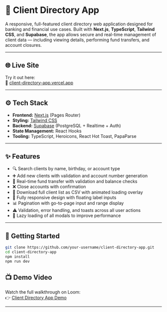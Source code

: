 # 🧾 Client Directory App

A responsive, full-featured client directory web application designed for banking and financial use cases. Built with **Next.js**, **TypeScript**, **Tailwind CSS**, and **Supabase**, the app allows secure and real-time management of client data — including viewing details, performing fund transfers, and account closures.

---


## 🌐 Live Site

Try it out here:  
🔗 [client-directory-app.vercel.app](https://client-directory-f7gt.vercel.app/)

---

## ⚙️ Tech Stack

- **Frontend:** [Next.js](https://nextjs.org/) (Pages Router)
- **Styling:** [Tailwind CSS](https://tailwindcss.com/)
- **Backend:** [Supabase](https://supabase.io/) (PostgreSQL + Realtime + Auth)
- **State Management:** React Hooks
- **Tooling:** TypeScript, Heroicons, React Hot Toast, PapaParse

---

## ✨ Features

- 🔍 Search clients by name, birthday, or account type
- ➕ Add new clients with validation and account number generation
- 🔁 Real-time fund transfer with validation and balance checks
- ❌ Close accounts with confirmation
- 📄 Download full client list as CSV with animated loading overlay
- 📱 Fully responsive design with floating label inputs
- 📊 Pagination with go-to-page input and range display
- ⚠️ Validation, error handling, and toasts across all user actions
- 🧠 Lazy loading of all modals to improve performance

---

## 🚀 Getting Started

```bash
git clone https://github.com/your-username/client-directory-app.git
cd client-directory-app
npm install
npm run dev
```

## 📺 Demo Video

Watch the full walkthrough on Loom:  
👉 [Client Directory App Demo](https://www.loom.com/share/4b0895c872e544ca89c0f93dea6e3b17?sid=290f6f16-ca00-4276-bda3-bed01880b3a6)

---